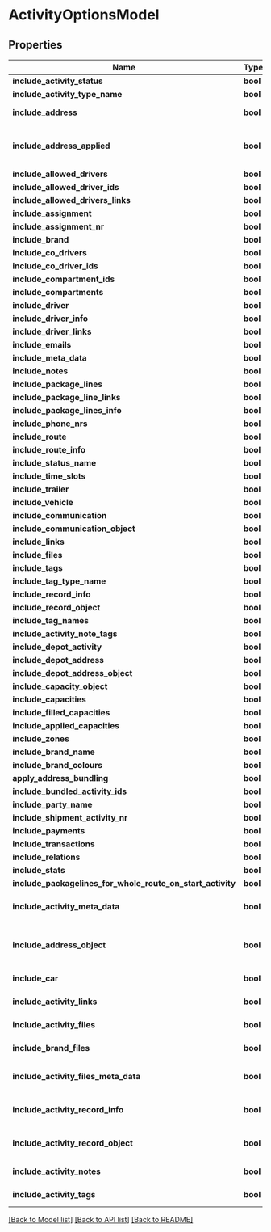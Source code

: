 # ActivityOptionsModel

## Properties
Name | Type | Description | Notes
------------ | ------------- | ------------- | -------------
**include_activity_status** | **bool** |  | [optional] 
**include_activity_type_name** | **bool** |  | [optional] 
**include_address** | **bool** | Include the address in the addressbook | [optional] 
**include_address_applied** | **bool** | Include the addres applied to the activity (not the original addres from the address book) | [optional] 
**include_allowed_drivers** | **bool** |  | [optional] 
**include_allowed_driver_ids** | **bool** |  | [optional] 
**include_allowed_drivers_links** | **bool** |  | [optional] 
**include_assignment** | **bool** |  | [optional] 
**include_assignment_nr** | **bool** |  | [optional] 
**include_brand** | **bool** |  | [optional] 
**include_co_drivers** | **bool** |  | [optional] 
**include_co_driver_ids** | **bool** |  | [optional] 
**include_compartment_ids** | **bool** |  | [optional] 
**include_compartments** | **bool** |  | [optional] 
**include_driver** | **bool** |  | [optional] 
**include_driver_info** | **bool** |  | [optional] 
**include_driver_links** | **bool** |  | [optional] 
**include_emails** | **bool** |  | [optional] 
**include_meta_data** | **bool** |  | [optional] 
**include_notes** | **bool** |  | [optional] 
**include_package_lines** | **bool** |  | [optional] 
**include_package_line_links** | **bool** |  | [optional] 
**include_package_lines_info** | **bool** |  | [optional] 
**include_phone_nrs** | **bool** |  | [optional] 
**include_route** | **bool** |  | [optional] 
**include_route_info** | **bool** |  | [optional] 
**include_status_name** | **bool** |  | [optional] 
**include_time_slots** | **bool** |  | [optional] 
**include_trailer** | **bool** |  | [optional] 
**include_vehicle** | **bool** |  | [optional] 
**include_communication** | **bool** |  | [optional] 
**include_communication_object** | **bool** |  | [optional] 
**include_links** | **bool** |  | [optional] 
**include_files** | **bool** |  | [optional] 
**include_tags** | **bool** |  | [optional] 
**include_tag_type_name** | **bool** |  | [optional] 
**include_record_info** | **bool** |  | [optional] 
**include_record_object** | **bool** |  | [optional] 
**include_tag_names** | **bool** |  | [optional] 
**include_activity_note_tags** | **bool** |  | [optional] 
**include_depot_activity** | **bool** |  | [optional] 
**include_depot_address** | **bool** |  | [optional] 
**include_depot_address_object** | **bool** |  | [optional] 
**include_capacity_object** | **bool** |  | [optional] 
**include_capacities** | **bool** |  | [optional] 
**include_filled_capacities** | **bool** |  | [optional] 
**include_applied_capacities** | **bool** |  | [optional] 
**include_zones** | **bool** |  | [optional] 
**include_brand_name** | **bool** |  | [optional] 
**include_brand_colours** | **bool** |  | [optional] 
**apply_address_bundling** | **bool** |  | [optional] 
**include_bundled_activity_ids** | **bool** |  | [optional] 
**include_party_name** | **bool** |  | [optional] 
**include_shipment_activity_nr** | **bool** |  | [optional] 
**include_payments** | **bool** |  | [optional] 
**include_transactions** | **bool** |  | [optional] 
**include_relations** | **bool** |  | [optional] 
**include_stats** | **bool** |  | [optional] 
**include_packagelines_for_whole_route_on_start_activity** | **bool** |  | [optional] 
**include_activity_meta_data** | **bool** | Deprecated! Use include_meta_data instead | [optional] 
**include_address_object** | **bool** | Deprecated! Use include_adderess or include_address_applied instead | [optional] 
**include_car** | **bool** | Deprecated! Use include_vehicle instead | [optional] 
**include_activity_links** | **bool** | Deprecated! Use include_links instead | [optional] 
**include_activity_files** | **bool** | Deprecated! Use include_files instead | [optional] 
**include_brand_files** | **bool** | Deprecated! Use include_files instead | [optional] 
**include_activity_files_meta_data** | **bool** | Deprecated! Use include_meta_data instead | [optional] 
**include_activity_record_info** | **bool** | Deprecated! Use include_record_info instead | [optional] 
**include_activity_record_object** | **bool** | Deprecated! Use include_record_object instead | [optional] 
**include_activity_notes** | **bool** | Deprecated! Use include_notes instead | [optional] 
**include_activity_tags** | **bool** | Deprecated! Use include_tags instead | [optional] 

[[Back to Model list]](../README.md#documentation-for-models) [[Back to API list]](../README.md#documentation-for-api-endpoints) [[Back to README]](../README.md)


